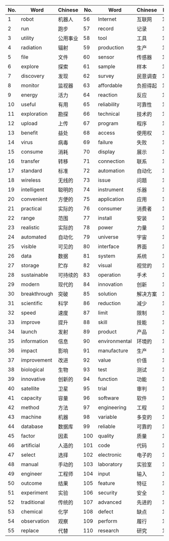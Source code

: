 | No. | Word | Chinese | No. | Word | Chinese | No. | Word | Chinese |
|-----|------|---------|-----|------|---------|-----|------|---------|
| 1 | robot | 机器人 | 56 | Internet | 互联网 | 111 | digital | 数字的 |
| 2 | run | 跑步 | 57 | record | 记录 | 112 | performance | 表现 |
| 3 | utility | 公用事业 | 58 | tool | 工具 | 113 | suitable | 合适的 |
| 4 | radiation | 辐射 | 59 | production | 生产 | 114 | electric | 电的 |
| 5 | file | 文件 | 60 | sensor | 传感器 | 115 | transmit | 发送 |
| 6 | explore | 探索 | 61 | sample | 样本 | 116 | output | 输出 |
| 7 | discovery | 发现 | 62 | survey | 民意调查 | 117 | efficient | 高效的 |
| 8 | monitor | 监视器 | 63 | affordable | 负担得起 | 118 | mechanical | 机械的 |
| 9 | energy | 活力 | 64 | reaction | 反应 | 119 | structure | 结构 |
| 10 | useful | 有用 | 65 | reliability | 可靠性 | 120 | track | 追踪 |
| 11 | exploration | 勘探 | 66 | technical | 技术的 | 121 | development | 发展 |
| 12 | upload | 上传 | 67 | program | 程序 | 122 | challenge | 挑战 |
| 13 | benefit | 益处 | 68 | access | 使用权 | 123 | study | 学习 |
| 14 | virus | 病毒 | 69 | failure | 失败 | 124 | computer | 电脑 |
| 15 | consume | 消耗 | 70 | display | 展示 | 125 | component | 成分 |
| 16 | transfer | 转移 | 71 | connection | 联系 | 126 | support | 支持 |
| 17 | standard | 标准 | 72 | automation | 自动化 | 127 | trend | 趋势 |
| 18 | wireless | 无线的 | 73 | issue | 问题 | 128 | project | 项目 |
| 19 | intelligent | 聪明的 | 74 | instrument | 乐器 | 129 | user | 用户 |
| 20 | convenient | 方便的 | 75 | application | 应用 | 130 | safety | 安全 |
| 21 | practical | 实际的 | 76 | consumer | 消费者 | 131 | electricity | 电 |
| 22 | range | 范围 | 77 | install | 安装 | 132 | source | 来源 |
| 23 | realistic | 实际的 | 78 | power | 力量 | 133 | scientist | 科学家 |
| 24 | automated | 自动化 | 79 | universe | 宇宙 | 134 | update | 更新 |
| 25 | visible | 可见的 | 80 | interface | 界面 | 135 | touch | 触碰 |
| 26 | data | 数据 | 81 | system | 系统 | 136 | complex | 复杂的 |
| 27 | storage | 贮存 | 82 | visual | 视觉的 | 137 | lack | 缺少 |
| 28 | sustainable | 可持续的 | 83 | operation | 手术 | 138 | robotic | 机器人 |
| 29 | modern | 现代的 | 84 | innovation | 创新 | 139 | network | 网络 |
| 30 | breakthrough | 突破 | 85 | solution | 解决方案 | 140 | scanner | 扫描器 |
| 31 | scientific | 科学 | 86 | reduction | 减少 | 141 | communication | 沟通 |
| 32 | speed | 速度 | 87 | limit | 限制 | 142 | signal | 信号 |
| 33 | improve | 提升 | 88 | skill | 技能 | 143 | highly | 高度 |
| 34 | launch | 发射 | 89 | product | 产品 | 144 | specialist | 专家 |
| 35 | information | 信息 | 90 | environmental | 环境的 | 145 | requirement | 要求 |
| 36 | impact | 影响 | 91 | manufacture | 生产 | 146 | temperature | 温度 |
| 37 | improvement | 改进 | 92 | value | 价值 | 147 | high-tech | 高科技 |
| 38 | biological | 生物 | 93 | test | 测试 | 148 | equipment | 设备 |
| 39 | innovative | 创新的 | 94 | function | 功能 | 149 | feedback | 反馈 |
| 40 | satellite | 卫星 | 95 | trial | 审判 | 150 | battery | 电池 |
| 41 | capacity | 容量 | 96 | software | 软件 | 151 | waste | 浪费 |
| 42 | method | 方法 | 97 | engineering | 工程 | 152 | invention | 发明 |
| 43 | machine | 机器 | 98 | variable | 多变的 | 153 | technology | 技术 |
| 44 | database | 数据库 | 99 | reliable | 可靠的 | 154 | error | 错误 |
| 45 | factor | 因素 | 100 | quality | 质量 | 155 | virtual | 虚拟的 |
| 46 | artificial | 人造的 | 101 | code | 代码 | 156 | investigation | 调查 |
| 47 | select | 选择 | 102 | electronic | 电子的 | 157 | device | 设备 |
| 48 | manual | 手动的 | 103 | laboratory | 实验室 | 158 | hardware | 硬件 |
| 49 | engineer | 工程师 | 104 | input | 输入 | 159 | theory | 理论 |
| 50 | outcome | 结果 | 105 | feature | 特征 | 160 | type | 类型 |
| 51 | experiment | 实验 | 106 | security | 安全 | 161 | predict | 预测 |
| 52 | traditional | 传统的 | 107 | advanced | 先进的 | 162 | generate | 产生 |
| 53 | chemical | 化学 | 108 | defect | 缺点 | 163 | simulation | 模拟 |
| 54 | observation | 观察 | 109 | perform | 履行 | 164 | process | 过程 |
| 55 | replace | 代替 | 110 | research | 研究 | 165 | electrical | 电气 |